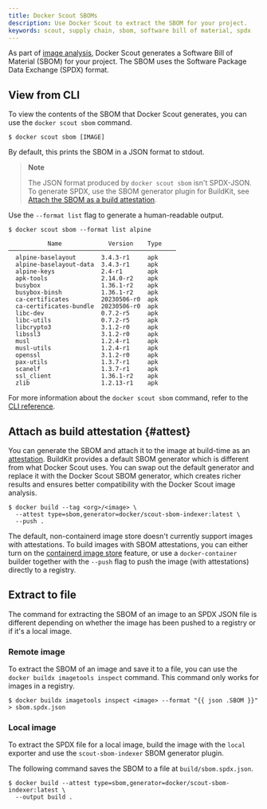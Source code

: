 ```yaml
---
title: Docker Scout SBOMs
description: Use Docker Scout to extract the SBOM for your project.
keywords: scout, supply chain, sbom, software bill of material, spdx
---
```


As part of [image analysis](./image-analysis.md), Docker Scout generates a
Software Bill of Material (SBOM) for your project. The SBOM uses the Software
Package Data Exchange (SPDX) format.

## View from CLI

To view the contents of the SBOM that Docker Scout generates, you can use the
`docker scout sbom` command.

```console
$ docker scout sbom [IMAGE]
```

By default, this prints the SBOM in a JSON format to stdout.

> **Note**
>
> The JSON format produced by `docker scout sbom` isn't SPDX-JSON. To generate
> SPDX, use the SBOM generator plugin for BuildKit, see [Attach the SBOM as a
> build attestation](#attest).

Use the `--format list` flag to generate a human-readable output.

```console
$ docker scout sbom --format list alpine

           Name             Version    Type
───────────────────────────────────────────────
  alpine-baselayout       3.4.3-r1     apk
  alpine-baselayout-data  3.4.3-r1     apk
  alpine-keys             2.4-r1       apk
  apk-tools               2.14.0-r2    apk
  busybox                 1.36.1-r2    apk
  busybox-binsh           1.36.1-r2    apk
  ca-certificates         20230506-r0  apk
  ca-certificates-bundle  20230506-r0  apk
  libc-dev                0.7.2-r5     apk
  libc-utils              0.7.2-r5     apk
  libcrypto3              3.1.2-r0     apk
  libssl3                 3.1.2-r0     apk
  musl                    1.2.4-r1     apk
  musl-utils              1.2.4-r1     apk
  openssl                 3.1.2-r0     apk
  pax-utils               1.3.7-r1     apk
  scanelf                 1.3.7-r1     apk
  ssl_client              1.36.1-r2    apk
  zlib                    1.2.13-r1    apk
```

For more information about the `docker scout sbom` command, refer to the [CLI
reference](../reference/cli/docker/scout/sbom.md).

## Attach as build attestation {#attest}

You can generate the SBOM and attach it to the image at build-time as an
[attestation](../build/attestations/_index.md). BuildKit provides a default
SBOM generator which is different from what Docker Scout uses. You can swap out
the default generator and replace it with the Docker Scout SBOM generator,
which creates richer results and ensures better compatibility with the Docker
Scout image analysis.

```console
$ docker build --tag <org>/<image> \
  --attest type=sbom,generator=docker/scout-sbom-indexer:latest \
  --push .
```

The default, non-containerd image store doesn't currently support images with
attestations. To build images with SBOM attestations, you can either turn on
the [containerd image store](../desktop/containerd.md) feature, or use a
`docker-container` builder together with the `--push` flag to push the image
(with attestations) directly to a registry.

## Extract to file

The command for extracting the SBOM of an image to an SPDX JSON file is
different depending on whether the image has been pushed to a registry or if
it's a local image.

### Remote image

To extract the SBOM of an image and save it to a file, you can use the `docker
buildx imagetools inspect` command. This command only works for images in a
registry.

```console
$ docker buildx imagetools inspect <image> --format "{{ json .SBOM }}" > sbom.spdx.json
```

### Local image

To extract the SPDX file for a local image, build the image with the `local`
exporter and use the `scout-sbom-indexer` SBOM generator plugin.

The following command saves the SBOM to a file at `build/sbom.spdx.json`.

```console
$ docker build --attest type=sbom,generator=docker/scout-sbom-indexer:latest \
  --output build .
```
